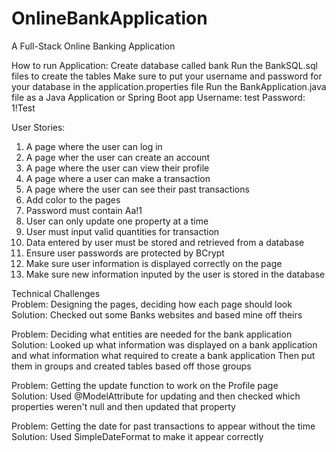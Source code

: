 # OnlineBankApplication
A Full-Stack Online Banking Application

How to run Application:
Create database called bank
Run the BankSQL.sql files to create the tables
Make sure to put your username and password for your database in the application.properties file
Run the BankApplication.java file as a Java Application or Spring Boot app
Username: test
Password: 1!Test

User Stories:
1. A page where the user can log in
2. A page wher the user can create an account
3. A page where the user can view their profile
4. A page where a user can make a transaction
5. A page where the user can see their past transactions
6. Add color to the pages
7. Password must contain Aa!1
8. User can only update one property at a time
9. User must input valid quantities for transaction
10. Data entered by user must be stored and retrieved from a database
11. Ensure user passwords are protected by BCrypt
12. Make sure user information is displayed correctly on the page
13. Make sure new information inputed by the user is stored in the database

Technical Challenges                                                                                                                
Problem: Designing the pages, deciding how each page should look                            
Solution: Checked out some Banks websites and based mine off theirs

Problem: Deciding what entities are needed for the bank application                                     
Solution: Looked up what information was displayed on a bank application and what information what required to create a bank application
Then put them in groups and created tables based off those groups

Problem: Getting the update function to work on the Profile page                                              
Solution: Used @ModelAttribute for updating and then checked which properties weren't null and then updated that property

Problem: Getting the date for past transactions to appear without the time                                                  
Solution: Used SimpleDateFormat to make it appear correctly

